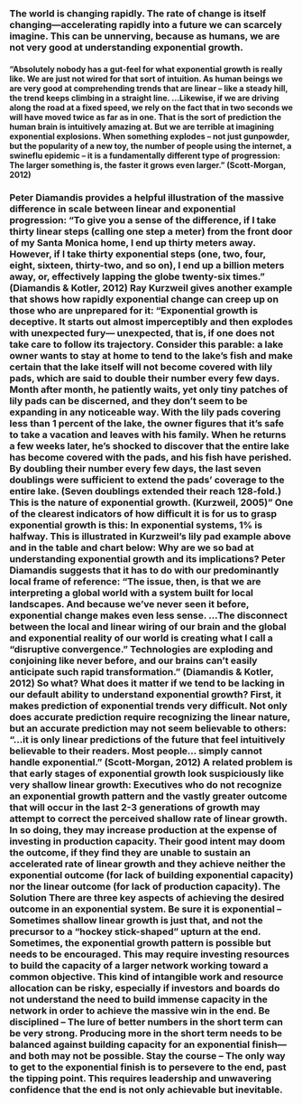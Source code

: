 ### The world is changing rapidly. The rate of change is itself changing—accelerating rapidly into a future we can scarcely imagine. This can be unnerving, because as humans, we are not very good at understanding exponential growth. 

#### “Absolutely nobody has a gut-feel for what exponential growth is really like. We are just not wired for that sort of intuition. As human beings we are very good at comprehending trends that are linear – like a steady hill, the trend keeps climbing in a straight line. …Likewise, if we are driving along the road at a fixed speed, we rely on the fact that in two seconds we will have moved twice as far as in one. That is the sort of prediction the human brain is intuitively amazing at. But we are terrible at imagining exponential explosions. When something explodes – not just gunpowder, but the popularity of a new toy, the number of people using the internet, a swineflu epidemic – it is a fundamentally different type of progression: The larger something is, the faster it grows even larger.” (Scott-Morgan, 2012) 

### Peter Diamandis provides a helpful illustration of the massive difference in scale between linear and exponential progression: “To give you a sense of the difference, if I take thirty linear steps (calling one step a meter) from the front door of my Santa Monica home, I end up thirty meters away. However, if I take thirty exponential steps (one, two, four, eight, sixteen, thirty-two, and so on), I end up a billion meters away, or, effectively lapping the globe twenty-six times.” (Diamandis & Kotler, 2012) Ray Kurzweil gives another example that shows how rapidly exponential change can creep up on those who are unprepared for it: “Exponential growth is deceptive. It starts out almost imperceptibly and then explodes with unexpected fury— unexpected, that is, if one does not take care to follow its trajectory. Consider this parable: a lake owner wants to stay at home to tend to the lake’s fish and make certain that the lake itself will not become covered with lily pads, which are said to double their number every few days. Month after month, he patiently waits, yet only tiny patches of lily pads can be discerned, and they don’t seem to be expanding in any noticeable way. With the lily pads covering less than 1 percent of the lake, the owner figures that it’s safe to take a vacation and leaves with his family. When he returns a few weeks later, he’s shocked to discover that the entire lake has become covered with the pads, and his fish have perished. By doubling their number every few days, the last seven doublings were sufficient to extend the pads’ coverage to the entire lake. (Seven doublings extended their reach 128-fold.) This is the nature of exponential growth. (Kurzweil, 2005)” One of the clearest indicators of how difficult it is for us to grasp exponential growth is this: In exponential systems, 1% is halfway. This is illustrated in Kurzweil’s lily pad example above and in the table and chart below: Why are we so bad at understanding exponential growth and its implications? Peter Diamandis suggests that it has to do with our predominantly local frame of reference: “The issue, then, is that we are interpreting a global world with a system built for local landscapes. And because we’ve never seen it before, exponential change makes even less sense. …The disconnect between the local and linear wiring of our brain and the global and exponential reality of our world is creating what I call a “disruptive convergence.” Technologies are exploding and conjoining like never before, and our brains can’t easily anticipate such rapid transformation.” (Diamandis & Kotler, 2012) So what? What does it matter if we tend to be lacking in our default ability to understand exponential growth? First, it makes prediction of exponential trends very difficult. Not only does accurate prediction require recognizing the linear nature, but an accurate prediction may not seem believable to others: “…it is only linear predictions of the future that feel intuitively believable to their readers. Most people… simply cannot handle exponential.” (Scott-Morgan, 2012) A related problem is that early stages of exponential growth look suspiciously like very shallow linear growth: Executives who do not recognize an exponential growth pattern and the vastly greater outcome that will occur in the last 2-3 generations of growth may attempt to correct the perceived shallow rate of linear growth. In so doing, they may increase production at the expense of investing in production capacity. Their good intent may doom the outcome, if they find they are unable to sustain an accelerated rate of linear growth and they achieve neither the exponential outcome (for lack of building exponential capacity) nor the linear outcome (for lack of production capacity). The Solution There are three key aspects of achieving the desired outcome in an exponential system. Be sure it is exponential – Sometimes shallow linear growth is just that, and not the precursor to a “hockey stick-shaped” upturn at the end. Sometimes, the exponential growth pattern is possible but needs to be encouraged. This may require investing resources to build the capacity of a larger network working toward a common objective. This kind of intangible work and resource allocation can be risky, especially if investors and boards do not understand the need to build immense capacity in the network in order to achieve the massive win in the end. Be disciplined – The lure of better numbers in the short term can be very strong. Producing more in the short term needs to be balanced against building capacity for an exponential finish—and both may not be possible. Stay the course – The only way to get to the exponential finish is to persevere to the end, past the tipping point. This requires leadership and unwavering confidence that the end is not only achievable but inevitable.
